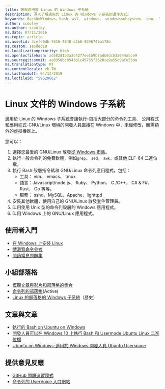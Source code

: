 ```yaml
---
title: 瞭解適用於 Linux 的 Windows 子系統
description: 深入了解適用於 Linux 的 Windows 子系統的運作方式。
keywords: BashOnWindows，bash，wsl、 windows、 windowssubsystem、 gnu、 linux
author: scooley
ms.author: scooley
ms.date: 07/11/2016
ms.topic: article
ms.assetid: 3cefe0db-7616-4848-a2b6-9296746a178b
ms.custom: seodec18
ms.localizationpriority: High
ms.openlocfilehash: ad582d1b3a3d4277ee1b9b7adb0dc63a644abce9
ms.sourcegitcommit: ae0956bc0543b1c45765f3620ce9a55c9afe55da
ms.translationtype: MT
ms.contentlocale: zh-TW
ms.lasthandoff: 04/12/2019
ms.locfileid: "59529062"
---
```

# <a name="windows-subsystem-for-linux-documentation"></a>Linux 文件的 Windows 子系統

適用於 Linux 的 Windows 子系統會讓執行-包括大部分的命令列工具、 公用程式和應用程式-GNU/Linux 環境的開發人員直接在 Windows 中，未經修改，無需額外的虛擬機器上。  

您可以：

1. 選擇您最愛的 GNU/Linux 散發[從 Windows 市集](https://aka.ms/wslstore)。
1. 執行一般命令列的免費軟體，例如`grep`， `sed`， `awk`，或其他 ELF-64 二進位檔。 
1. 執行 Bash 殼層指令碼和 GNU/Linux 命令列應用程式，包括：  
    * 工具： vim、 emacs、 tmux
    * 語言：Javascript/node.js、 Ruby、 Python、 C /C++， C# & F#、 Rust、 Go 等等。
    * 服務： sshd，MySQL，Apache，lighttpd
1. 安裝其他軟體，使用自己的 GNU/Linux 散發套件管理員。
1. 叫用使用 Unix 型的命令列殼層的 Windows 應用程式。
1. 叫用 Windows 上的 GNU/Linux 應用程式。

## <a name="getting-started"></a>使用者入門

* [在 Windows 上安裝 Linux](install_guide.md)
* [請瀏覽命令參考](reference.md)
* [閱讀常見問題集](faq.md)

## <a name="team-blogs"></a>小組部落格
*  [概觀文章與影片和部落格的集合](https://blogs.msdn.microsoft.com/commandline/learn-about-windows-console-and-windows-subsystem-for-linux-wsl/)
* [命令列的部落格](https://blogs.msdn.microsoft.com/commandline/)(Active)
* [Linux 的部落格的 Windows 子系統](https://blogs.msdn.microsoft.com/wsl/)（歷史）

## <a name="posts--articles"></a>文章與文章
* [執行的 Bash on Ubuntu on Windows](https://blogs.windows.com/buildingapps/2016/03/30/run-bash-on-ubuntu-on-windows/)
* [開發人員可以在 Windows 10 上執行 Bash 和 Usermode Ubuntu Linux 二進位檔](https://www.hanselman.com/blog/DevelopersCanRunBashShellAndUsermodeUbuntuLinuxBinariesOnWindows10.aspx)
* [Ubuntu on Windows-適用於 Windows 開發人員 Ubuntu Userspace](https://insights.ubuntu.com/2016/03/30/ubuntu-on-windows-the-ubuntu-userspace-for-windows-developers/) 

## <a name="provide-feedback"></a>提供意見反應
* [GitHub 問題追蹤程式](https://github.com/Microsoft/BashOnWindows/issues)
* [命令列的 UserVoice 入口網站](https://wpdev.uservoice.com/forums/266908-command-prompt-console-bash-on-ubuntu-on-windo/category/161892-bash)
